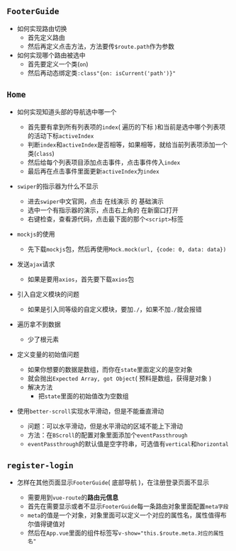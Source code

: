## `FooterGuide`

- 如何实现路由切换
  - 首先定义路由
  - 然后再定义点击方法，方法要传`$route.path`作为参数
- 如何实现哪个路由被选中
  - 首先要定义一个类(`on`)
  - 然后再动态绑定类`:class"{on: isCurrent('path')}"`

## `Home`

- 如何实现知道头部的导航选中哪一个
  - 首先要有拿到所有列表项的`index`( 遍历的下标 )和当前是选中哪个列表项的活动下标`activeIndex`
  - 判断`index`和`activeIndex`是否相等，如果相等，就给当前列表项添加一个类(`class`)
  - 然后给每个列表项目添加点击事件，点击事件传入`index`
  - 最后再在点击事件里面更新`activeIndex`为`index`

- `swiper`的指示器为什么不显示
  - 进去`swiper`中文官网，点击 在线演示 的 基础演示
  - 选中一个有指示器的演示，点击右上角的 在新窗口打开
  - 右键检查，查看源代码，点击最下面的那个`<script>`标签

- `mockjs`的使用
  - 先下载`mockjs`包，然后再使用`Mock.mock(url, {code: 0, data: data})`

- 发送`ajax`请求
  - 如果是要用`axios`，首先要下载`axios`包
- 引入自定义模块的问题
  - 如果是引入同等级的自定义模块，要加`./`，如果不加`./`就会报错

- 遍历拿不到数据
  - 少了根元素

- 定义变量的初始值问题
  - 如果你想要的数据是数组，而你在`state`里面定义的是空对象
  - 就会抛出`Expected Array, got Object`( 预料是数组，获得是对象 )
  - 解决方法
    - 把`state`里面的初始值改为空数组
   
    
- 使用`better-scroll`实现水平滑动，但是不能垂直滑动
  - 问题：可以水平滑动，但是水平滑动的区域不能上下滑动
  - 方法：在`BScroll`的配置对象里面添加个`eventPassthrough`
  - `eventPassthrough`的默认值是空字符串，可选值有`vertical`和`horizontal`
  
  
    
## `register-login`

- 怎样在其他页面显示`FooterGuide`( 底部导航 )，在注册登录页面不显示

  - 需要用到`vue-route`的**路由元信息**
  - 首先在需要显示或者不显示`FooterGuide`每一条路由对象里面配置`meta字段`
  - `meta`的值是一个对象，对象里面可以定义一个对应的属性名，属性值得布尔值得键值对
  - 然后在`App.vue`里面的组件标签写`v-show="this.$route.meta.对应的属性名"`
